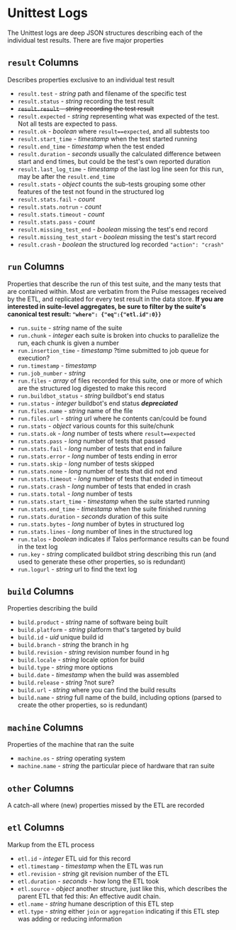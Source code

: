 
Unittest Logs
=============

The Unittest logs are deep JSON structures describing each of the individual test results.  There are five major properties

`result` Columns
----------------

Describes properties exclusive to an individual test result

* `result.test` - *string* path and filename of the specific test
* `result.status` - *string* recording the test result
* ~~`result.result` - *string* recording the test result~~
* `result.expected` - *string* representing what was expected of the test.  Not all tests are expected to pass.
* `result.ok` - *boolean* where `result==expected`, and all subtests too
* `result.start_time` -  *timestamp* when the test started running
* `result.end_time` - *timestamp* when the test ended
* `result.duration` - *seconds* usually the calculated difference between start and end times, but could be the test's own reported duration
* `result.last_log_time` - *timestamp* of the last log line seen for this run, may be after the `result.end_time`
* `result.stats` - *object* counts the sub-tests grouping some other features of the test not found in the structured log
* `result.stats.fail` - *count*
* `result.stats.notrun` - *count*
* `result.stats.timeout` - *count*
* `result.stats.pass` - *count*
* `result.missing_test_end` - *boolean* missing the test's end record
* `result.missing_test_start` - *boolean* missing the test's start record
* `result.crash` - *boolean* the structured log recorded `"action": "crash"`

`run` Columns
-------------

Properties that describe the run of this test suite, and the many tests that are contained within.  Most are verbatim from the Pulse messages received by the ETL, and replicated for every test result in the data store.  **If you are interested in suite-level aggregates, be sure to filter by the suite's canonical test result: `"where": {"eq":{"etl.id":0}}`**

* `run.suite` - *string* name of the suite
* `run.chunk` - *integer* each suite is broken into chucks to parallelize the run, each chunk is given a number
* `run.insertion_time` - *timestamp* ?time submitted to job queue for execution?
* `run.timestamp` - *timestamp*
* `run.job_number` - *string*
* `run.files` - *array* of files recorded for this suite, one or more of which are the structured log digested to make this record
* `run.buildbot_status` - *string* buildbot's end status
* `run.status` - *integer* buildbot's end status ***depreciated***
* `run.files.name` - *string* name of the file
* `run.files.url` - *string* url where he contents can/could be found
* `run.stats` - *object* various counts for this suite/chunk
* `run.stats.ok` - *long* number of tests where `result==expected`
* `run.stats.pass` - *long* number of tests that passed
* `run.stats.fail` - *long* number of tests that end in failure
* `run.stats.error` - *long* number of tests ending in error
* `run.stats.skip` - *long* number of tests skipped
* `run.stats.none` - *long* number of tests that did not end
* `run.stats.timeout` - *long* number of tests that ended in timeout
* `run.stats.crash` - *long* number of tests that ended in crash
* `run.stats.total` - *long* number of tests
* `run.stats.start_time` - *timestamp* when the suite started running
* `run.stats.end_time` - *timestamp* when the suite finished running
* `run.stats.duration` - *seconds* duration of this suite
* `run.stats.bytes` - *long* number of bytes in structured log
* `run.stats.lines` - *long* number of lines in the structured log
* `run.talos` - *boolean* indicates if Talos performance results can be found in the text log
* `run.key` - *string* complicated buildbot string describing this run (and used to generate these other properties, so is redundant)
* `run.logurl` - *string* url to find the text log

`build` Columns
---------------

Properties describing the build

* `build.product` - *string* name of software being built
* `build.platform` - *string* platform that's targeted by build
* `build.id` - *uid* unique build id
* `build.branch` - *string* the branch in hg
* `build.revision` - *string* revision number found in hg
* `build.locale` - *string* locale option for build
* `build.type` - *string* more options
* `build.date` - *timestamp* when the build was assembled
* `build.release` - *string* ?not sure?
* `build.url` - *string* where you can find the build results
* `build.name` - *string* full name of the build, including options (parsed to create the other properties, so is redundant)


`machine` Columns
-----------------

Properties of the machine that ran the suite

* `machine.os` - *string* operating system
* `machine.name` - *string* the particular piece of hardware that ran suite


`other` Columns
---------------

A catch-all where (new) properties missed by the ETL are recorded

`etl` Columns
-------------

Markup from the ETL process

* `etl.id` - *integer* ETL uid for this record
* `etl.timestamp` - *timestamp* when the ETL was run
* `etl.revision` - *string* git revision number of the ETL
* `etl.duration` - *seconds* - how long the ETL took
* `etl.source` - *object* another structure, just like this, which describes the parent ETL that fed this:  An effective audit chain.
* `etl.name` - *string* humane description of this ETL step
* `etl.type` - *string* either `join` or `aggregation` indicating if this ETL step was adding or reducing information
